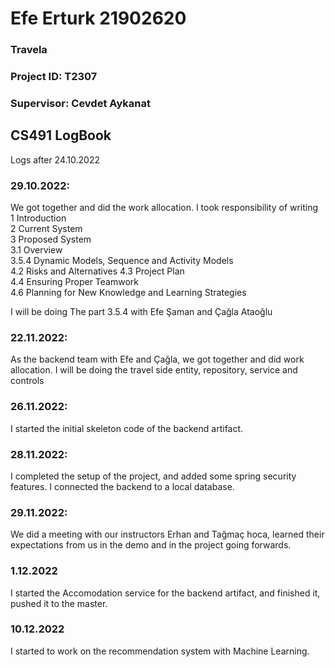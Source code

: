 # Efe Erturk 21902620
### Travela
### Project ID: T2307
### Supervisor: Cevdet Aykanat

## CS491 LogBook
Logs after 24.10.2022
### 29.10.2022:
We got together and did the work allocation. I took responsibility of writing     
1	Introduction     
2	Current System   
3	Proposed System    
  3.1	Overview        
  3.5.4	Dynamic Models, Sequence and Activity Models    
  4.2	Risks and Alternatives
  4.3	Project Plan	   
  4.4	Ensuring Proper Teamwork   
  4.6	Planning for New Knowledge and Learning Strategies
  
I will be doing The part 3.5.4 with Efe Şaman and Çağla Ataoğlu

### 22.11.2022:
As the backend team with Efe and Çağla, we got together and did work allocation. I will be doing the travel side entity, repository, service and controls

### 26.11.2022:
I started the initial skeleton code of the backend artifact.

### 28.11.2022:
I completed the setup of the project, and added some spring security features. I connected the backend to a local database.

### 29.11.2022:
We did a meeting with our instructors Erhan and Tağmaç hoca, learned their expectations from us in the demo and in the project going forwards.

### 1.12.2022
I started the Accomodation service for the backend artifact, and finished it, pushed it to the master.

### 10.12.2022
I started to work on the recommendation system with Machine Learning.
